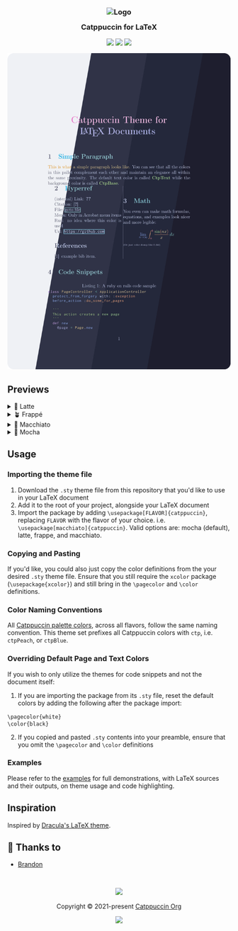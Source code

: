 <h3 align="center">
	<img src="https://raw.githubusercontent.com/catppuccin/catppuccin/main/assets/logos/exports/1544x1544_circle.png" width="100" alt="Logo"/><br/>
	<img src="https://raw.githubusercontent.com/catppuccin/catppuccin/main/assets/misc/transparent.png" height="30" width="0px"/>
	Catppuccin for LaTeX
	<img src="https://raw.githubusercontent.com/catppuccin/catppuccin/main/assets/misc/transparent.png" height="30" width="0px"/>
</h3>

<p align="center">
  <a href="https://github.com/catppuccin/latex/stargazers"><img src="https://img.shields.io/github/stars/catppuccin/latex?colorA=363a4f&colorB=b7bdf8&style=for-the-badge"></a>
  <a href="https://github.com/catppuccin/latex/issues"><img src="https://img.shields.io/github/issues/catppuccin/latex?colorA=363a4f&colorB=f5a97f&style=for-the-badge"></a>
  <a href="https://github.com/catppuccin/latex/contributors"><img src="https://img.shields.io/github/contributors/catppuccin/latex?colorA=363a4f&colorB=a6da95&style=for-the-badge"></a>
</p>

<p align="center">
	<img src="https://raw.githubusercontent.com/catppuccin/latex/main/assets/preview.webp"/>
</p>

## Previews

<details>
<summary>🌻 Latte</summary>
<img src="https://raw.githubusercontent.com/catppuccin/latex/main/assets/latte.webp"/>
</details>
<details>
<summary>🪴 Frappé</summary>
<img src="https://raw.githubusercontent.com/catppuccin/latex/main/assets/frappe.webp"/>
</details>
<details>
<summary>🌺 Macchiato</summary>
<img src="https://raw.githubusercontent.com/catppuccin/latex/main/assets/macchiato.webp"/>
</details>
<details>
<summary>🌿 Mocha</summary>
<img src="https://raw.githubusercontent.com/catppuccin/latex/main/assets/mocha.webp"/>
</details>

## Usage

### Importing the theme file

1. Download the `.sty` theme file from this repository that you'd like to use in your LaTeX document 
2. Add it to the root of your project, alongside your LaTeX document
3. Import the package by adding `\usepackage[FLAVOR]{catppuccin}`, replacing `FLAVOR` with the flavor of your choice. i.e. `\usepackage[macchiato]{catppuccin}`. Valid options are: mocha (default), latte, frappe, and macchiato.

### Copying and Pasting

If you'd like, you could also just copy the color definitions from the your desired `.sty` theme file. Ensure that you still require the `xcolor` package (`\usepackage{xcolor}`) and still bring in the `\pagecolor` and `\color` definitions.

### Color Naming Conventions

All [Catppuccin palette colors](https://github.com/catppuccin/catppuccin#-palette), across all flavors, follow the same naming convention. This theme set prefixes all Catppuccin colors with `ctp`, i.e. `ctpPeach`, or `ctpBlue`. 

### Overriding Default Page and Text Colors
If you wish to only utilize the themes for code snippets and not the document itself:
1. If you are importing the package from its `.sty` file, reset the default colors by adding the following after the package import:
```
\pagecolor{white}
\color{black}
```
2. If you copied and pasted `.sty` contents into your preamble, ensure that you omit the `\pagecolor` and `\color` definitions

### Examples

Please refer to the [examples](https://github.com/catppuccin/latex/tree/main/examples) for full demonstrations, with LaTeX sources and their outputs, on theme usage and code highlighting.


## Inspiration

Inspired by [Dracula's LaTeX theme](https://github.com/dracula/latex).

## 💝 Thanks to

- [Brandon](https://github.com/walshyb)

&nbsp;

<p align="center">
	<img src="https://raw.githubusercontent.com/catppuccin/catppuccin/main/assets/footers/gray0_ctp_on_line.svg?sanitize=true" />
</p>

<p align="center">
	Copyright &copy; 2021-present <a href="https://github.com/catppuccin" target="_blank">Catppuccin Org</a>
</p>

<p align="center">
	<a href="https://github.com/catppuccin/catppuccin/blob/main/LICENSE"><img src="https://img.shields.io/static/v1.svg?style=for-the-badge&label=License&message=MIT&logoColor=d9e0ee&colorA=363a4f&colorB=b7bdf8"/></a>
</p>

